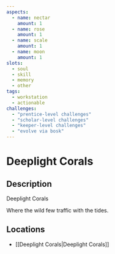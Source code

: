 ```yaml
---
aspects: 
  - name: nectar
    amount: 1
  - name: rose
    amount: 1
  - name: scale
    amount: 1
  - name: moon
    amount: 1
slots:
  - soul
  - skill
  - memory
  - other
tags:
  - workstation
  - actionable
challenges:
  - "prentice-level challenges"
  - "scholar-level challenges"
  - "keeper-level challenges"
  - "evolve via bosk"
---
```


# Deeplight Corals

## Description
Deeplight Corals

Where the wild few traffic with the tides.
## Locations
- [[Deeplight Corals|Deeplight Corals]]